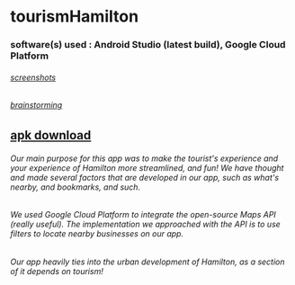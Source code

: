 # tourismHamilton
<h3> software(s) used : Android Studio (latest build), Google Cloud Platform</h1>



[<h6>screenshots </h6>](https://imgur.com/a/gZaUWQ7) 

[<h6>brainstorming </h6>](https://imgur.com/a/4R1Q9oU) 

[<h2>apk download</h2>](https://github.com/sxmple/urbanhacks/raw/master/APK/app-debug.apk) 




<p> <h6> Our main purpose for this app was to make the tourist's experience and your experience of Hamilton more streamlined, and fun! We have thought and made several factors that are developed in our app, such as what's nearby, and bookmarks, and such. </p> </h6>

<p> <h6> We used Google Cloud Platform to integrate the open-source Maps API (really useful).
The implementation we approached with the API is to use filters to locate nearby businesses on our app. </p> </h6>


<p> <h6> Our app heavily ties into the urban development of Hamilton, as a section of it depends on tourism! </p> </h6>







